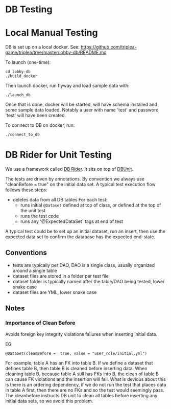 # DB Testing

# Local Manual Testing

DB is set up on a local docker. See: https://github.com/triplea-game/triplea/tree/master/lobby-db/README.md

To launch (one-time):
```
cd lobby-db
./build_docker
```
Then launch docker, run flyway and load sample data with:
```
./launch_db
```

Once that is done, docker will be started, will have schema installed and some sample data loaded. Notably a user with name 'test' and password 'test' will have been created.

To connect to DB on docker, run:
```
./connect_to_db
```


# DB Rider for Unit Testing

We use a framework called [DB Rider](https://github.com/database-rider/database-rider). 
It sits on top of [DBUnit](http://dbunit.sourceforge.net/).

The tests are driven by annotations. By convention we always use "cleanBefore = true" on the initial data set. A typical test execution flow follows these steps:
- deletes data from all DB tables
For each test:
  - runs initial `@Dataset` defined at top of class, or defined at the top of the unit test
  - runs the test code
  - runs any '@ExpectedDataSet` tags at end of test

A typical test could be to set up an initial dataset, run an insert, then use the expected data set to confirm the database has the expected end-state.

## Conventions
- tests are typically per DAO, DAO is a single class, usually organized around a single table
- dataset files are stored in a folder per test file
- dataset folder is typically named after the table/DAO being tested, lower snake case
- dataset files are YML, lower snake case

## Notes

### Importance of Clean Before

Avoids foreign key integrity violations failures when inserting initial data.

EG:
```
@DataSet(cleanBefore =  true, value = "user_role/initial.yml")
```

For example, table A has an FK into table B. If we define a dataset that defines table B, then table B is cleaned before inserting data. When cleaning table B, because table A still has FKs into B, the clean of table B can cause FK violations and the insertion will fail. What is devious about this is there is an ordering dependency, if we do not run the test that places data in table A first, then there are no FKs and so the test would seemingly pass. The cleanbefore instructs DB unit to clean all tables before inserting any initial data sets, so we avoid this problem.



